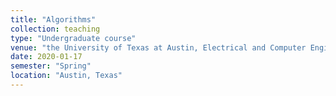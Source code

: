 ```yaml
---
title: "Algorithms"
collection: teaching
type: "Undergraduate course"
venue: "the University of Texas at Austin, Electrical and Computer Engineering Department"
date: 2020-01-17
semester: "Spring"
location: "Austin, Texas"
---
```

